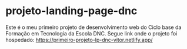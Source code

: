 # projeto-landing-page-dnc
Este é o meu primeiro projeto de desenvolvimento web do Ciclo base da Formação em Tecnologia da Escola DNC.
Segue link onde o projeto foi hospedado: https://primeiro-projeto-lp-dnc-vitor.netlify.app/
